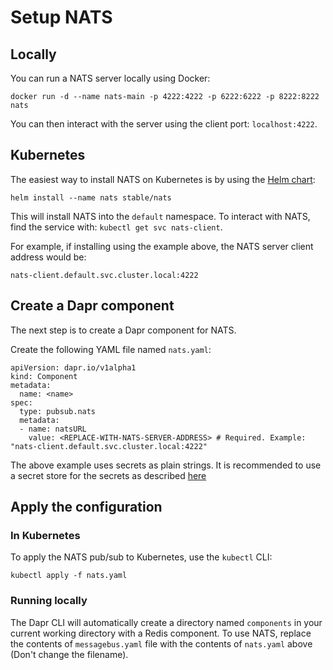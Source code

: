 # Setup NATS 

## Locally

You can run a NATS server locally using Docker:

```
docker run -d --name nats-main -p 4222:4222 -p 6222:6222 -p 8222:8222 nats
```

You can then interact with the server using the client port: `localhost:4222`.

## Kubernetes

The easiest way to install NATS on Kubernetes is by using the [Helm chart](https://github.com/helm/charts/tree/master/stable/nats):

```
helm install --name nats stable/nats
```

This will install NATS into the `default` namespace.
To interact with NATS, find the service with: `kubectl get svc nats-client`.

For example, if installing using the example above, the NATS server client address would be:

`nats-client.default.svc.cluster.local:4222`

## Create a Dapr component

The next step is to create a Dapr component for NATS.

Create the following YAML file named `nats.yaml`:

```
apiVersion: dapr.io/v1alpha1
kind: Component
metadata:
  name: <name>
spec:
  type: pubsub.nats
  metadata:
  - name: natsURL
    value: <REPLACE-WITH-NATS-SERVER-ADDRESS> # Required. Example: "nats-client.default.svc.cluster.local:4222"
```

The above example uses secrets as plain strings. It is recommended to use a secret store for the secrets as described [here](../../concepts/components/secrets.md)


## Apply the configuration

### In Kubernetes

To apply the NATS pub/sub to Kubernetes, use the `kubectl` CLI:

```
kubectl apply -f nats.yaml
```

### Running locally

The Dapr CLI will automatically create a directory named `components` in your current working directory with a Redis component.
To use NATS, replace the contents of `messagebus.yaml` file with the contents of `nats.yaml` above (Don't change the filename).